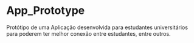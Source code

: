 # App_Prototype
Protótipo de uma Aplicação desenvolvida para estudantes universitários para poderem ter melhor conexão entre estudantes, entre outros.
